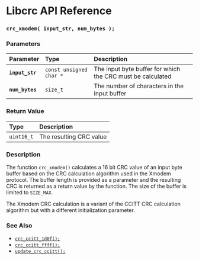 # Libcrc API Reference

### `crc_xmodem( input_str, num_bytes );`

### Parameters

| Parameter | Type | Description |
| :--- | :--- | :--- |
|**`input_str`**|`const unsigned char *`|The input byte buffer for which the CRC must be calculated|
|**`num_bytes`**|`size_t`|The number of characters in the input buffer|

### Return Value

| Type | Description |
| :--- | :--- |
|`uint16_t`|The resulting CRC value|

### Description

The function `crc_xmodem()` calculates a 16 bit CRC value of an input byte buffer based on the CRC calculation algorithm
used in the Xmodem protocol. The buffer length is provided as a parameter and the resulting CRC is returned as a return
value by the function. The size of the buffer is limited to `SIZE_MAX`.

The Xmodem CRC calculation is a variant of the CCITT CRC calculation algorithm but with a different initialization
parameter.

### See Also

* [`crc_ccitt_1d0f();`](crc_ccitt_1d0f.md)
* [`crc_ccitt_ffff();`](crc_ccitt_ffff.md)
* [`update_crc_ccitt();`](update_crc_ccitt.md)
